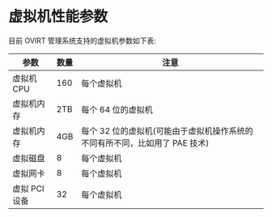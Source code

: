 # 虚拟机性能参数

目前 OVIRT 管理系统支持的虚拟机参数如下表:

|参数|数量|注意|
|----|----|----|
|虚拟机 CPU|160|每个虚拟机|
|虚拟机内存|2TB|每个 64 位的虚拟机|
|虚拟机内存|4GB|每个 32 位的虚拟机(可能由于虚拟机操作系统的不同有所不同，比如用了 PAE 技术)|
|虚拟磁盘|8|每个虚拟机|
|虚拟网卡|8|每个虚拟机|
|虚拟 PCI 设备|32|每个虚拟机|

